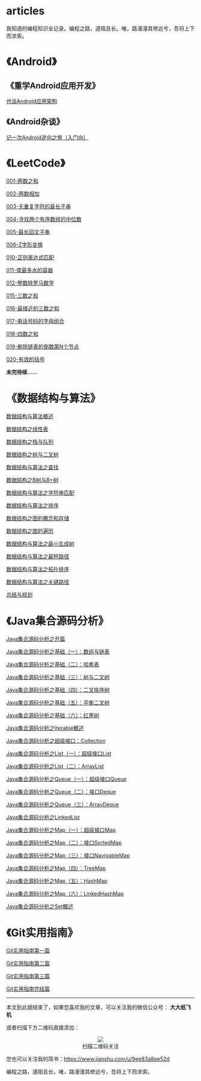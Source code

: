 # articles

我知道的编程知识全记录。编程之路，道阻且长。唯，路漫漫其修远兮，吾将上下而求索。

# 《Android》

## 《重学Android应用开发》

[也谈Android应用架构](/android/the_relearning_of_android/也谈Android应用架构.md)

## 《Android杂谈》

[记一次Android逆向之旅（入门向）](./android/记一次Android逆向之旅（入门向）.md)

# 《LeetCode》

[001-两数之和](./leetcode/LeetCode001.md)

[002-两数相加](./leetcode/LeetCode002.md)

[003-无重复字符的最长子串](./leetcode/LeetCode003.md)

[004-寻找两个有序数组的中位数](./leetcode/LeetCode004.md)

[005-最长回文子串](./leetcode/LeetCode005.md)

[006-Z字形变换](./leetcode/LeetCode006.md)

[010-正则表达式匹配](./leetcode/LeetCode010.md)

[011-盛最多水的容器](./leetcode/LeetCode011.md)

[012-整数转罗马数字](./leetcode/LeetCode012.md)

[015-三数之和](./leetcode/LeetCode015.md)

[016-最接近的三数之和](./leetcode/LeetCode016.md)

[017-电话号码的字母组合](./leetcode/LeetCode017.md)

[018-四数之和](./leetcode/LeetCode018.md)

[019-删除链表的倒数第N个节点](./leetcode/LeetCode019.md)

[020-有效的括号](./leetcode/LeetCode020.md)

**未完待续……**

# 《数据结构与算法》

[数据结构与算法概述](./data_structure_and_algorithm/数据结构与算法概述.md)

[数据结构之线性表](./data_structure_and_algorithm/数据结构之线性表.md)

[数据结构之栈与队列](./data_structure_and_algorithm/数据结构之栈与队列.md)

[数据结构之树与二叉树](./data_structure_and_algorithm/数据结构之树与二叉树.md)

[数据结构与算法之查找](./data_structure_and_algorithm/数据结构与算法之查找.md)

[数据结构之B树与B+树](./data_structure_and_algorithm/数据结构之B树与B+树.md)

[数据结构与算法之字符串匹配](./data_structure_and_algorithm/数据结构与算法之字符串匹配.md)

[数据结构与算法之排序](./data_structure_and_algorithm/数据结构与算法之排序.md)

[数据结构之图的概念和存储](./data_structure_and_algorithm/数据结构之图的概念和存储.md)

[数据结构之图的遍历](./data_structure_and_algorithm/数据结构之图的遍历.md)

[数据结构与算法之最小生成树](./data_structure_and_algorithm/数据结构与算法之最小生成树.md)

[数据结构与算法之最短路径](./data_structure_and_algorithm/数据结构与算法之最短路径.md)

[数据结构与算法之拓扑排序](./data_structure_and_algorithm/数据结构与算法之拓扑排序.md)

[数据结构与算法之关键路径](./data_structure_and_algorithm/数据结构与算法之关键路径.md)

[总结与规划](./data_structure_and_algorithm/总结与规划.md)

# 《Java集合源码分析》

[Java集合源码分析之开篇](./java/collection/Java集合源码分析之开篇.md)

[Java集合源码分析之基础（一）：数组与链表](./java/collection/Java集合源码分析之基础（一）：数组与链表.md)

[Java集合源码分析之基础（二）：哈希表](./java/collection/Java集合源码分析之基础（二）：哈希表.md)

[Java集合源码分析之基础（三）：树与二叉树](./java/collection/Java集合源码分析之基础（三）：树与二叉树.md)

[Java集合源码分析之基础（四）：二叉排序树](./java/collection/Java集合源码分析之基础（四）：二叉排序树.md)

[Java集合源码分析之基础（五）：平衡二叉树](./java/collection/Java集合源码分析之基础（五）：平衡二叉树.md)

[Java集合源码分析之基础（六）：红黑树](./java/collection/Java集合源码分析之基础（六）：红黑树.md)

[Java集合源码分析之Iterable概述](./java/collection/Java集合源码分析之Iterable概述.md)

[Java集合源码分析之超级接口：Collection](./java/collection/Java集合源码分析之超级接口：Collection.md)

[Java集合源码分析之List（一）：超级接口List](./java/collection/Java集合源码分析之List（一）：超级接口List.md)

[Java集合源码分析之List（二）：ArrayList](./java/collection/Java集合源码分析之List（二）：ArrayList.md)

[Java集合源码分析之Queue（一）：超级接口Queue](./java/collection/Java集合源码分析之Queue（一）：超级接口Queue.md)

[Java集合源码分析之Queue（二）：接口Deque](./java/collection/Java集合源码分析之Queue（二）：接口Deque.md)

[Java集合源码分析之Queue（三）：ArrayDeque](./java/collection/Java集合源码分析之Queue（三）：ArrayDeque.md)

[Java集合源码分析之LinkedList](./java/collection/Java集合源码分析之LinkedList.md)

[Java集合源码分析之Map（一）：超级接口Map](./java/collection/Java集合源码分析之Map（一）：超级接口Map.md)

[Java集合源码分析之Map（二）：接口SortedMap](./java/collection/Java集合源码分析之Map（二）：接口SortedMap.md)

[Java集合源码分析之Map（三）：接口NavigableMap](./java/collection/Java集合源码分析之Map（三）：接口NavigableMap.md)

[Java集合源码分析之Map（四）：TreeMap](./java/collection/Java集合源码分析之Map（四）：TreeMap.md)

[Java集合源码分析之Map（五）：HashMap](./java/collection/Java集合源码分析之Map（五）：HashMap.md)

[Java集合源码分析之Map（六）：LinkedHashMap](./java/collection/Java集合源码分析之Map（六）：LinkedHashMap.md)

[Java集合源码分析之Set概述](./java/collection/Java集合源码分析之Set概述.md)

# 《Git实用指南》

[Git实用指南第一篇](./git/Git实用指南第一篇.md)

[Git实用指南第二篇](./git/Git实用指南第二篇.md)

[Git实用指南第三篇](./git/Git实用指南第三篇.md)

[Git实用指南完结篇](./git/Git实用指南完结篇.md)

---

本文到此就结束了，如果您喜欢我的文章，可以关注我的微信公众号： **大大纸飞机** 

或者扫描下方二维码直接添加：

<div align="center"><img src ="./qrcode.jpg" /><br/>扫描二维码关注</div>

您也可以关注我的简书：https://www.jianshu.com/u/9ee83a8ee52d

编程之路，道阻且长。唯，路漫漫其修远兮，吾将上下而求索。